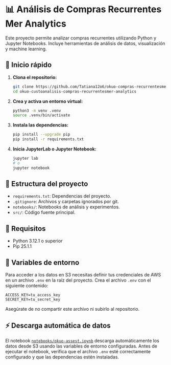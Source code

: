 # 📊 Análisis de Compras Recurrentes Mer Analytics

Este proyecto permite analizar compras recurrentes utilizando Python y Jupyter Notebooks. Incluye herramientas de análisis de datos, visualización y machine learning.

## 🚀 Inicio rápido

1. **Clona el repositorio:**
   ```sh
   git clone https://github.com/Tatiana12o6/okuo-compras-recurrentesmer-analytics
   cd okuo-custoanalisis-compras-recurrentesmer-analytics
   ```

2. **Crea y activa un entorno virtual:**
   ```sh
   python3 -m venv .venv
   source .venv/bin/activate
   ```

3. **Instala las dependencias:**
   ```sh
   pip install --upgrade pip
   pip install -r requirements.txt
   ```

4. **Inicia JupyterLab o Jupyter Notebook:**
   ```sh
   jupyter lab
   # o
   jupyter notebook
   ```

## 📁 Estructura del proyecto

- `requirements.txt`: Dependencias del proyecto.
- `.gitignore`: Archivos y carpetas ignorados por git.
- `notebooks/`: Notebooks de análisis y experimentos.
- `src/`: Código fuente principal.

## 🐍 Requisitos

- Python 3.12.1 o superior
- Pip 25.1.1

## 🔑 Variables de entorno

Para acceder a los datos en S3 necesitas definir tus credenciales de AWS en un archivo `.env` en la raíz del proyecto. Crea el archivo `.env` con el siguiente contenido:

```
ACCESS_KEY=tu_access_key
SECRET_KEY=tu_secret_key
```

Asegúrate de no compartir este archivo ni subirlo al repositorio.

## ⚡ Descarga automática de datos

El notebook [`notebooks/okuo-assest.ipynb`](notebooks/okuo-assest.ipynb) descarga automáticamente los datos desde S3 usando las variables de entorno configuradas. Antes de ejecutar el notebook, verifica que el archivo `.env` esté correctamente configurado y que las dependencias estén instaladas.